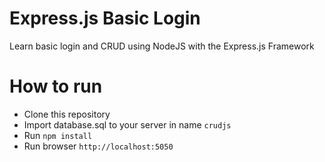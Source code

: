# Express.js Basic Login
Learn basic login and CRUD using NodeJS with the Express.js Framework 


# How to run
* Clone this repository
* Import database.sql to your server in name `crudjs`
* Run `npm install`
* Run browser `http://localhost:5050`
